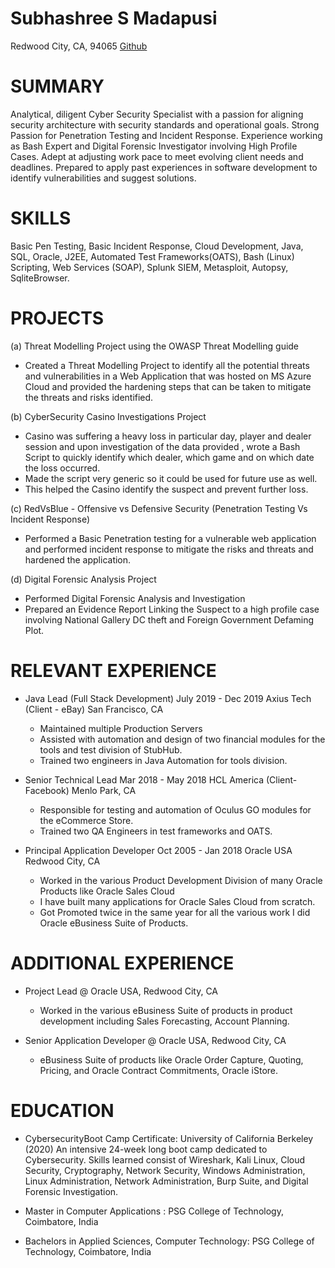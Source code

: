 #                           Subhashree S Madapusi
Redwood City, CA, 94065
[Github](https://github.com/smadapusi/Cybersecurity-Projects)

#                                       SUMMARY

Analytical, diligent Cyber Security Specialist with a passion for aligning security architecture with security standards and operational goals. 
Strong Passion for Penetration Testing and Incident Response. Experience working as Bash Expert and Digital Forensic Investigator involving 
High Profile Cases. Adept at adjusting work pace to meet evolving client needs and deadlines. Prepared to apply past experiences in software 
development to identify vulnerabilities and suggest solutions.

#                                        SKILLS
Basic Pen Testing, Basic Incident Response, Cloud Development, Java, SQL, Oracle, J2EE, Automated Test Frameworks(OATS), 
Bash (Linux) Scripting, Web Services (SOAP), Splunk SIEM, Metasploit, Autopsy, SqliteBrowser.

#                                       PROJECTS

(a) Threat Modelling Project using the OWASP Threat Modelling guide
 - Created a Threat Modelling Project to identify all the potential threats and vulnerabilities in a Web Application
   that was hosted on MS Azure Cloud and provided the hardening steps that can be taken to mitigate the threats and risks identified.

(b) CyberSecurity Casino Investigations Project
 - Casino was suffering a heavy loss in particular day, player and dealer session and upon investigation of the
   data provided , wrote a Bash Script to quickly identify which dealer, which game and on which date the loss occurred. 
 - Made the script very generic so it could be used for future use as well. 
 - This helped the Casino identify the suspect and prevent further loss.

(c) RedVsBlue - Offensive vs Defensive Security (Penetration Testing Vs Incident Response)
  - Performed a Basic Penetration testing for a vulnerable web application and performed incident response to
    mitigate the risks and threats and hardened the application.

(d) Digital Forensic Analysis Project
  - Performed Digital Forensic Analysis and Investigation 
  - Prepared an Evidence Report Linking the Suspect to a high profile case involving National Gallery DC theft and Foreign Government Defaming Plot.
  
  
#                                     RELEVANT EXPERIENCE

-  Java Lead (Full Stack Development) July 2019 - Dec 2019 Axius Tech (Client - eBay) San Francisco, CA
   - Maintained multiple Production Servers
   - Assisted with automation and design of two financial modules for the tools and test division of StubHub.
   - Trained two engineers in Java Automation for tools division.

-  Senior Technical Lead Mar 2018 - May 2018 HCL America (Client-Facebook) Menlo Park, CA
   - Responsible for testing and automation of Oculus GO modules for the eCommerce Store.
   - Trained two QA Engineers in test frameworks and OATS.

- Principal Application Developer Oct 2005 - Jan 2018 Oracle USA Redwood City, CA
  - Worked in the various Product Development Division of many Oracle Products like Oracle Sales Cloud 
  - I have built many applications for Oracle Sales Cloud from scratch. 
  - Got Promoted twice in the same year for all the various work I did Oracle eBusiness Suite of Products.


#                                      ADDITIONAL EXPERIENCE

- Project Lead @ Oracle USA, Redwood City, CA
  - Worked in the various eBusiness Suite of products in product development including Sales Forecasting, Account Planning.

- Senior Application Developer @ Oracle USA, Redwood City, CA
  - eBusiness Suite of products like Oracle Order Capture, Quoting, Pricing, and Oracle Contract Commitments, Oracle iStore.

#                                       EDUCATION 

- CybersecurityBoot Camp Certificate: University of California Berkeley (2020)
An intensive 24-week long boot camp dedicated to Cybersecurity. Skills learned consist of Wireshark, Kali Linux, 
Cloud Security, Cryptography, Network Security, Windows Administration, Linux Administration, Network Administration, 
Burp Suite, and Digital Forensic Investigation.

- Master in Computer Applications : ​PSG College of Technology, Coimbatore, India
- Bachelors in Applied Sciences, Computer Technology: ​PSG College of Technology, Coimbatore, India

